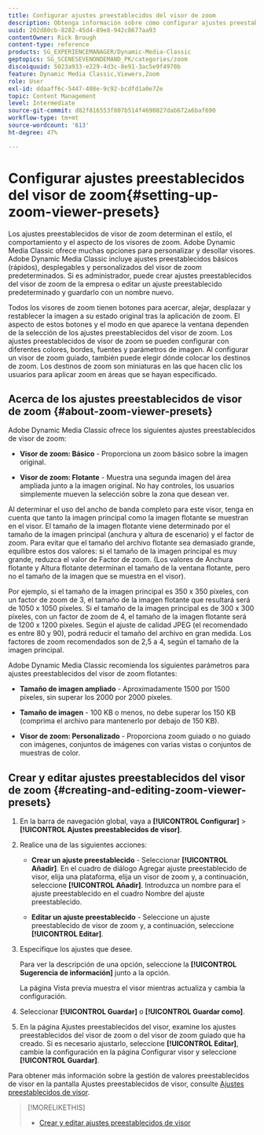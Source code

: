 ```yaml
---
title: Configurar ajustes preestablecidos del visor de zoom
description: Obtenga información sobre cómo configurar ajustes preestablecidos del visor de zoom en Adobe Dynamic Media Classic.
uuid: 202d80cb-8282-45d4-89e8-942c8677aa93
contentOwner: Rick Brough
content-type: reference
products: SG_EXPERIENCEMANAGER/Dynamic-Media-Classic
geptopics: SG_SCENESEVENONDEMAND_PK/categories/zoom
discoiquuid: 5023a933-e229-4d3c-8e91-3ac5e9f4970b
feature: Dynamic Media Classic,Viewers,Zoom
role: User
exl-id: ddaaff6c-5447-408e-9c92-bcdfd1a0e72e
topic: Content Management
level: Intermediate
source-git-commit: d82f816553f807b514f4690827dab672a6baf690
workflow-type: tm+mt
source-wordcount: '613'
ht-degree: 47%

---
```


# Configurar ajustes preestablecidos del visor de zoom{#setting-up-zoom-viewer-presets}

Los ajustes preestablecidos de visor de zoom determinan el estilo, el comportamiento y el aspecto de los visores de zoom. Adobe Dynamic Media Classic ofrece muchas opciones para personalizar y desollar visores. Adobe Dynamic Media Classic incluye ajustes preestablecidos básicos (rápidos), desplegables y personalizados del visor de zoom predeterminados. Si es administrador, puede crear ajustes preestablecidos del visor de zoom de la empresa o editar un ajuste preestablecido predeterminado y guardarlo con un nombre nuevo.

Todos los visores de zoom tienen botones para acercar, alejar, desplazar y restablecer la imagen a su estado original tras la aplicación de zoom. El aspecto de estos botones y el modo en que aparece la ventana dependen de la selección de los ajustes preestablecidos del visor de zoom. Los ajustes preestablecidos de visor de zoom se pueden configurar con diferentes colores, bordes, fuentes y parámetros de imagen. Al configurar un visor de zoom guiado, también puede elegir dónde colocar los destinos de zoom. Los destinos de zoom son miniaturas en las que hacen clic los usuarios para aplicar zoom en áreas que se hayan especificado.

## Acerca de los ajustes preestablecidos de visor de zoom {#about-zoom-viewer-presets}

Adobe Dynamic Media Classic ofrece los siguientes ajustes preestablecidos de visor de zoom:

* **Visor de zoom: Básico** - Proporciona un zoom básico sobre la imagen original.

* **Visor de zoom: Flotante** - Muestra una segunda imagen del área ampliada junto a la imagen original. No hay controles, los usuarios simplemente mueven la selección sobre la zona que desean ver.

Al determinar el uso del ancho de banda completo para este visor, tenga en cuenta que tanto la imagen principal como la imagen flotante se muestran en el visor. El tamaño de la imagen flotante viene determinado por el tamaño de la imagen principal (anchura y altura de escenario) y el factor de zoom. Para evitar que el tamaño del archivo flotante sea demasiado grande, equilibre estos dos valores: si el tamaño de la imagen principal es muy grande, reduzca el valor de Factor de zoom. (Los valores de Anchura flotante y Altura flotante determinan el tamaño de la ventana flotante, pero no el tamaño de la imagen que se muestra en el visor).

Por ejemplo, si el tamaño de la imagen principal es 350 x 350 píxeles, con un factor de zoom de 3, el tamaño de la imagen flotante que resultará será de 1050 x 1050 píxeles. Si el tamaño de la imagen principal es de 300 x 300 píxeles, con un factor de zoom de 4, el tamaño de la imagen flotante será de 1200 x 1200 píxeles. Según el ajuste de calidad JPEG (el recomendado es entre 80 y 90), podrá reducir el tamaño del archivo en gran medida. Los factores de zoom recomendados son de 2,5 a 4, según el tamaño de la imagen principal.

Adobe Dynamic Media Classic recomienda los siguientes parámetros para ajustes preestablecidos del visor de zoom flotantes:

* **Tamaño de imagen ampliado** - Aproximadamente 1500 por 1500 píxeles, sin superar los 2000 por 2000 píxeles.

* **Tamaño de imagen** - 100 KB o menos, no debe superar los 150 KB (comprima el archivo para mantenerlo por debajo de 150 KB).

* **Visor de zoom: Personalizado** - Proporciona zoom guiado o no guiado con imágenes, conjuntos de imágenes con varias vistas o conjuntos de muestras de color.

## Crear y editar ajustes preestablecidos del visor de zoom {#creating-and-editing-zoom-viewer-presets}

1. En la barra de navegación global, vaya a **[!UICONTROL Configurar]** > **[!UICONTROL Ajustes preestablecidos de visor]**.
1. Realice una de las siguientes acciones:

   * **Crear un ajuste preestablecido** - Seleccionar **[!UICONTROL Añadir]**. En el cuadro de diálogo Agregar ajuste preestablecido de visor, elija una plataforma, elija un visor de zoom y, a continuación, seleccione **[!UICONTROL Añadir]**. Introduzca un nombre para el ajuste preestablecido en el cuadro Nombre del ajuste preestablecido.

   * **Editar un ajuste preestablecido** - Seleccione un ajuste preestablecido de visor de zoom y, a continuación, seleccione **[!UICONTROL Editar]**.

1. Especifique los ajustes que desee.

   Para ver la descripción de una opción, seleccione la **[!UICONTROL Sugerencia de información]** junto a la opción.

   La página Vista previa muestra el visor mientras actualiza y cambia la configuración.

1. Seleccionar **[!UICONTROL Guardar]** o **[!UICONTROL Guardar como]**.
1. En la página Ajustes preestablecidos del visor, examine los ajustes preestablecidos del visor de zoom o del visor de zoom guiado que ha creado. Si es necesario ajustarlo, seleccione **[!UICONTROL Editar]**, cambie la configuración en la página Configurar visor y seleccione **[!UICONTROL Guardar]**.

Para obtener más información sobre la gestión de valores preestablecidos de visor en la pantalla Ajustes preestablecidos de visor, consulte [Ajustes preestablecidos de visor](application-setup.md#viewer_presets).

>[!MORELIKETHIS]
>
>* [Crear y editar ajustes preestablecidos de visor](application-setup.md#adding_and_editing_viewer_presets)
